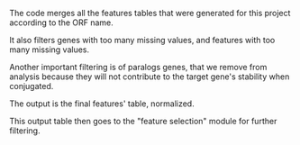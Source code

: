 The code merges all the features tables that were generated for this project according to the ORF name. 

It also filters genes with too many missing values, and features with too many missing values. 

Another important filtering is of paralogs genes, that we remove from analysis because they will not contribute to the target gene's stability when conjugated. 

The output is the final features' table, normalized. 

This output table then goes to the "feature selection" module for further filtering. 
